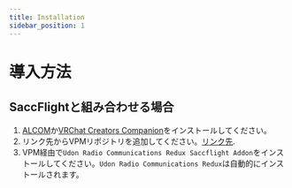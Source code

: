 ```yaml
---
title: Installation
sidebar_position: 1
---
```


# 導入方法

## SaccFlightと組み合わせる場合

1. [ALCOM](https://vrc-get.anatawa12.com/ja/alcom/)か[VRChat Creators Companion](https://vrchat.com/home/download)をインストールしてください。
2. リンク先からVPMリポジトリを追加してください。[リンク先](https://vpm.virtualaviation.jp/redirect).
3. VPM経由で`Udon Radio Communications Redux Saccflight Addon`をインストールしてください。`Udon Radio Communications Redux`は自動的にインストールされます。
